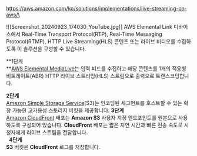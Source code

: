 https://aws.amazon.com/ko/solutions/implementations/live-streaming-on-aws/\

![[Screenshot_20240923_174030_YouTube.jpg]]
AWS Elemental Link 디바이스에서 Real-Time Transport Protocol(RTP), Real-Time Messaging Protocol(RTMP), HTTP Live Streaming(HLS) 콘텐츠 또는 라이브 비디오를 수집하도록 이 솔루션을 구성할 수 있습니다.

**1단계  
**[AWS Elemental MediaLive](https://aws.amazon.com/ko/medialive/)는 입력 피드를 수집하고 해당 콘텐츠를 1개의 적응형 비트레이트(ABR) HTTP 라이브 스트리밍(HLS) 스트림으로 출력으로 트랜스코딩합니다.

**2단계**  
[Amazon Simple Storage Service](https://aws.amazon.com/ko/s3/)(S3)는 인코딩된 세그먼트를 호스트할 수 있는 확장 가능한 고가용성 스토리지 버킷을 제공합니다.
**3단계**  
[Amazon CloudFront](https://aws.amazon.com/ko/cloudfront/) 배포는 **Amazon S3** 사용자 지정 엔드포인트를 원본으로 사용하도록 구성되어 있습니다. **CloudFront** 배포는 짧은 지연 시간과 빠른 전송 속도로 시청자에게 라이브 스트림을 전달합니다.  
 
**4단계**  
**S3** 버킷은 **CloudFront** 로그를 저장합니다.

